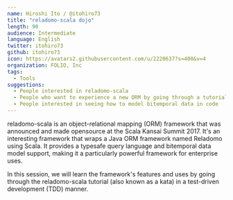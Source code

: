 ```yaml
---
name: Hiroshi Ito / @itohiro73
title: "reladomo-scala dojo"
length: 90
audience: Intermediate
language: English
twitter: itohiro73
github: itohiro73
icon: https://avatars2.githubusercontent.com/u/2220637?s=400&v=4
organization: FOLIO, Inc
tags:
  - Tools
suggestions:
  - People interested in reladomo-scala
  - People who want to experience a new ORM by going through a tutorial
  - People interested in seeing how to model bitemporal data in code
---
```

reladomo-scala is an object-relational mapping (ORM) framework that was announced and made opensource at the Scala Kansai Summit 2017. It's an interesting framework that wraps a Java ORM framework named Reladomo using Scala. It provides a typesafe query language and bitemporal data model support, making it a particularly powerful framework for enterprise uses.

In this session, we will learn the framework's features and uses by going through the reladomo-scala tutorial (also known as a kata) in a test-driven development (TDD) manner.
